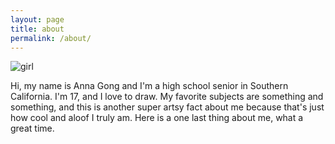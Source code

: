 ```yaml
---
layout: page
title: about
permalink: /about/
---
```


![girl](https://byizzy.github.io/annagong/girl.png)

Hi, my name is Anna Gong and I'm a high school senior in Southern California. I'm 17, and I love to draw. My favorite subjects are something and something, and this is another super artsy fact about me because that's just how cool and aloof I truly am. Here is a one last thing about me, what a great time.
